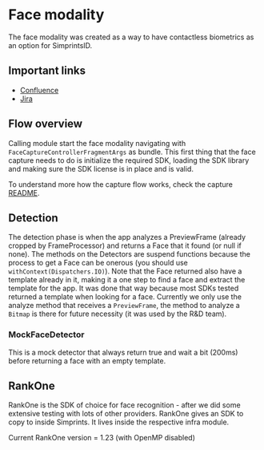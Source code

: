 # Face modality

The face modality was created as a way to have contactless biometrics as an option for SimprintsID.

##  Important links

* [Confluence](https://simprints.atlassian.net/wiki/spaces/CS/overview)
* [Jira](https://simprints.atlassian.net/secure/RapidBoard.jspa?rapidView=19)

## Flow overview

Calling module start the face modality navigating with `FaceCaptureControllerFragmentArgs` as bundle.
This first thing that the face capture needs to do is initialize the required SDK, loading the SDK library and making sure the SDK license is in place and is valid.

To understand more how the capture flow works, check the capture [README](src/main/java/com/simprints/face/capture/README.md).

## Detection

The detection phase is when the app analyzes a PreviewFrame (already cropped by FrameProcessor) and returns a Face that it found (or null if none).
The methods on the Detectors are suspend functions because the process to get a Face can be onerous (you should use `withContext(Dispatchers.IO)`).
Note that the Face returned also have a template already in it, making it a one step to find a face and extract the template for the app.
It was done that way because most SDKs tested returned a template when looking for a face. Currently we only use the analyze method that receives a `PreviewFrame`,
the method to analyze a `Bitmap` is there for future necessity (it was used by the R&D team).

### MockFaceDetector

This is a mock detector that always return true and wait a bit (200ms) before returning a face with an empty template.

## RankOne

RankOne is the SDK of choice for face recognition - after we did some extensive testing with lots of other providers.
RankOne gives an SDK to copy to inside Simprints. It lives inside the respective infra module.

Current RankOne version = 1.23 (with OpenMP disabled)
